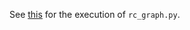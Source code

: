 See [this] for the execution of `rc_graph.py`.

[this]: https://github.com/Albert2424/TFM/tree/main/WESTPA/WESTPA_NODES#choosing-parameters
